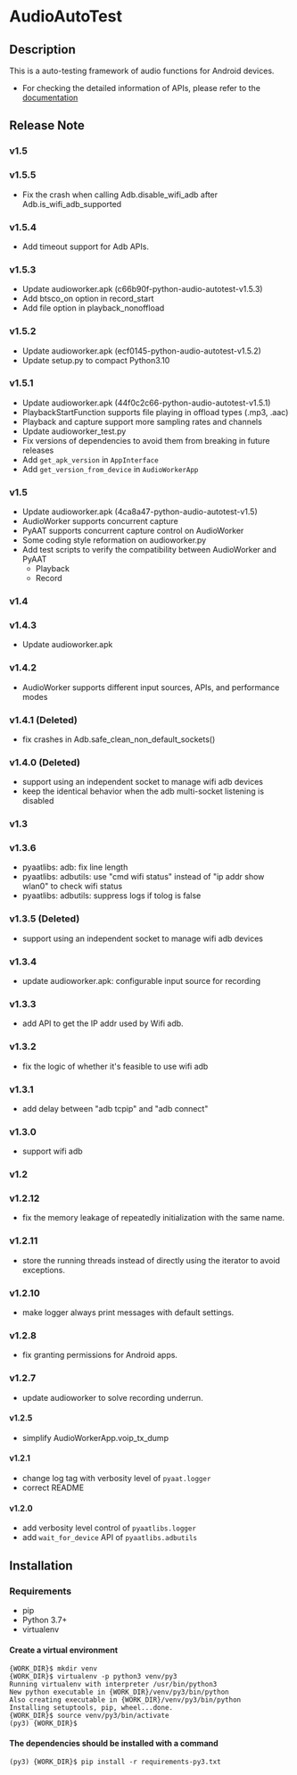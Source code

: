 # AudioAutoTest
## Description
This is a auto-testing framework of audio functions for Android devices.

- For checking the detailed information of APIs, please refer to the [documentation](https://github.com/HW-Lee/AudioAutoTest/blob/master/libs/README.md)

## Release Note
### v1.5
### v1.5.5
- Fix the crash when calling Adb.disable_wifi_adb after Adb.is_wifi_adb_supported

### v1.5.4
- Add timeout support for Adb APIs.

### v1.5.3
- Update audioworker.apk (c66b90f-python-audio-autotest-v1.5.3)
- Add btsco_on option in record_start
- Add file option in playback_nonoffload

### v1.5.2
- Update audioworker.apk (ecf0145-python-audio-autotest-v1.5.2)
- Update setup.py to compact Python3.10

### v1.5.1
- Update audioworker.apk (44f0c2c66-python-audio-autotest-v1.5.1)
- PlaybackStartFunction supports file playing in offload types (.mp3, .aac)
- Playback and capture support more sampling rates and channels
- Update audioworker_test.py
- Fix versions of dependencies to avoid them from breaking in future releases
- Add `get_apk_version` in `AppInterface`
- Add `get_version_from_device` in `AudioWorkerApp`

### v1.5
- Update audioworker.apk (4ca8a47-python-audio-autotest-v1.5)
- AudioWorker supports concurrent capture
- PyAAT supports concurrent capture control on AudioWorker
- Some coding style reformation on audioworker.py
- Add test scripts to verify the compatibility between AudioWorker and PyAAT
  - Playback
  - Record

### v1.4
### v1.4.3
- Update audioworker.apk

### v1.4.2
- AudioWorker supports different input sources, APIs, and performance modes

### v1.4.1 (Deleted)
- fix crashes in Adb.safe_clean_non_default_sockets()

### v1.4.0 (Deleted)
- support using an independent socket to manage wifi adb devices
- keep the identical behavior when the adb multi-socket listening is disabled

### v1.3
### v1.3.6
- pyaatlibs: adb: fix line length
- pyaatlibs: adbutils: use "cmd wifi status" instead of "ip addr show wlan0" to check wifi status
- pyaatlibs: adbutils: suppress logs if tolog is false

### v1.3.5 (Deleted)
- support using an independent socket to manage wifi adb devices

### v1.3.4
- update audioworker.apk: configurable input source for recording

### v1.3.3
- add API to get the IP addr used by Wifi adb.

### v1.3.2
- fix the logic of whether it's feasible to use wifi adb

### v1.3.1
- add delay between "adb tcpip" and "adb connect"

### v1.3.0
- support wifi adb

### v1.2
### v1.2.12
- fix the memory leakage of repeatedly initialization with the same name.

### v1.2.11
- store the running threads instead of directly using the iterator to avoid exceptions.

### v1.2.10
- make logger always print messages with default settings.

### v1.2.8
- fix granting permissions for Android apps.

### v1.2.7
- update audioworker to solve recording underrun.

#### v1.2.5
- simplify AudioWorkerApp.voip_tx_dump

#### v1.2.1
- change log tag with verbosity level of `pyaat.logger`
- correct README

#### v1.2.0
- add verbosity level control of `pyaatlibs.logger`
- add `wait_for_device` API of `pyaatlibs.adbutils`

## Installation
### Requirements
- pip
- Python 3.7+
- virtualenv

#### Create a virtual environment
```
{WORK_DIR}$ mkdir venv
{WORK_DIR}$ virtualenv -p python3 venv/py3
Running virtualenv with interpreter /usr/bin/python3
New python executable in {WORK_DIR}/venv/py3/bin/python
Also creating executable in {WORK_DIR}/venv/py3/bin/python
Installing setuptools, pip, wheel...done.
{WORK_DIR}$ source venv/py3/bin/activate
(py3) {WORK_DIR}$
```

#### The dependencies should be installed with a command
```
(py3) {WORK_DIR}$ pip install -r requirements-py3.txt
```
